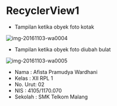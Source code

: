 # RecyclerView1
* Tampilan ketika obyek foto kotak

![img-20161103-wa0004](https://cloud.githubusercontent.com/assets/22209856/19959962/9d6b8a06-a1dc-11e6-9680-406aff371db7.jpg)

* Tampilan ketika obyek foto diubah bulat

![img-20161103-wa0005](https://cloud.githubusercontent.com/assets/22209856/19959963/9d96d7ce-a1dc-11e6-95e5-964b408bc0a3.jpg)


* Nama : Afista Pramudya Wardhani
* Kelas : XII RPL 1
* No. Urut: 02
* NIS : 4105/1170.070
* Sekolah : SMK Telkom Malang
